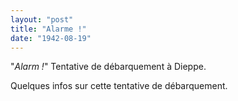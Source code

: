 ```yaml
---
layout: "post"
title: "Alarme !"
date: "1942-08-19"
---
```


"<em>Alarm !</em>" Tentative de débarquement à Dieppe.


<div class="histoire"></div>

<div class="commentaire">Quelques infos sur cette tentative de débarquement.</div>